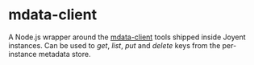 # mdata-client

A Node.js wrapper around the [mdata-client][1] tools shipped inside Joyent
instances.  Can be used to _get_, _list_, _put_ and _delete_ keys from the
per-instance metadata store.

[1]: https://github.com/joyent/mdata-client
